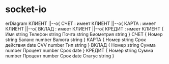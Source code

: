 # socket-io
erDiagram
    КЛИЕНТ ||--o{ СЧЕТ : имеет
    КЛИЕНТ ||--o{ КАРТА : имеет
    КЛИЕНТ ||--o{ ВКЛАД : имеет
    КЛИЕНТ ||--o{ КРЕДИТ : имеет
    КЛИЕНТ {
        Имя string
        Телефон string
        Почта string
        Биометрия string
    }
    СЧЕТ {
        Номер string
        Баланс number
        Валюта string
    }
    КАРТА {
        Номер string
        Срок действия date
        CVV number
        Тип string
    }
    ВКЛАД {
        Номер string
        Сумма number
        Процент number
        Срок date
    }
    КРЕДИТ {
        Номер string
        Сумма number
        Процент number
        Срок date
        Статус string
    }
